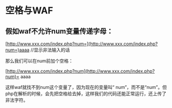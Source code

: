 # 空格与WAF

## 假如waf不允许num变量传递字母：





[http://www.xxx.com/index.php?num=](http://www.xxx.com/index.php?num=)aaaa   //显示非法输入的话





那么我们可以在num前加个空格：





[http://www.xxx.com/index.php?num](http://www.xxx.com/index.php?num)= aaaa





这样waf就找不到num这个变量了，因为现在的变量叫“ num”，而不是“num”。但php在解析的时候，会先把空格给去掉，这样我们的代码还能正常运行，还上传了非法字符。




